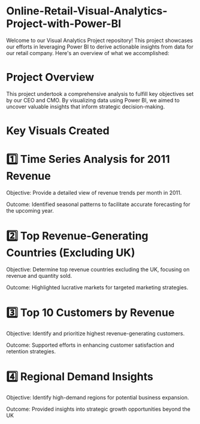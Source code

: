 # Online-Retail-Visual-Analytics-Project-with-Power-BI

Welcome to our Visual Analytics Project repository! This project showcases our efforts in leveraging Power BI to derive actionable insights from data for our retail company. Here's an overview of what we accomplished:

# Project Overview
This project undertook a comprehensive analysis to fulfill key objectives set by our CEO and CMO. By visualizing data using Power BI, we aimed to uncover valuable insights that inform strategic decision-making.

# Key Visuals Created
# 1️⃣ Time Series Analysis for 2011 Revenue
Objective: Provide a detailed view of revenue trends per month in 2011.

Outcome: Identified seasonal patterns to facilitate accurate forecasting for the upcoming year.
# 2️⃣ Top Revenue-Generating Countries (Excluding UK)
Objective: Determine top revenue countries excluding the UK, focusing on revenue and quantity sold.

Outcome: Highlighted lucrative markets for targeted marketing strategies.
# 3️⃣ Top 10 Customers by Revenue
Objective: Identify and prioritize highest revenue-generating customers.

Outcome: Supported efforts in enhancing customer satisfaction and retention strategies.
# 4️⃣ Regional Demand Insights
Objective: Identify high-demand regions for potential business expansion.

Outcome: Provided insights into strategic growth opportunities beyond the UK

